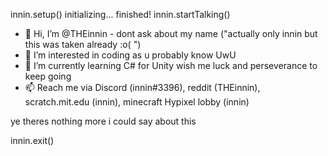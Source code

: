 innin.setup()
  initializing...
  finished!
 innin.startTalking()

- 👋 Hi, I’m @THEinnin - dont ask about my name ("actually only innin but this was taken already :o( ")
- 👀 I’m interested in coding as u probably know UwU
- 🌱 I’m currently learning C# for Unity wish me luck and perseverance to keep going
- 📫 Reach me via Discord (innin#3396), reddit (THEinnin), scratch.mit.edu (innin), minecraft Hypixel lobby (innin)

ye theres nothing more i could say about this

innin.exit()
